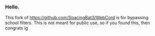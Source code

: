 ### Hello.
This fork of https://github.com/SpacingBat3/WebCord is for bypassing school filters. This is not meant for public use, so if you found this, then congrats ig
